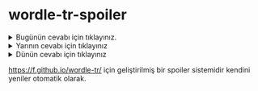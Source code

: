 # wordle-tr-spoiler

<details>
  <summary>Bugünün cevabı için tıklayınız.</summary>
  <br>
    <b> aşama </b>
</details>

<details>
  <summary>Yarının cevabı için tıklayınız</summary>
  <br>
   <b> vahit </b>
</details>

<details>
  <summary>Dünün cevabı için tıklayınız </summary>
  <br>
  <b> alçak </b>
</details>

https://f.github.io/wordle-tr/ için geliştirilmiş bir spoiler sistemidir kendini yeniler otomatik olarak.

